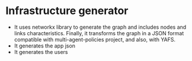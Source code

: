 # Infrastructure generator

- It uses networkx library to generate the graph and includes nodes and links characteristics. Finally, it transforms the graph in a JSON format compatible with multi-agent-policies project, and also, with YAFS.
- It generates the app json
- It generates the users 

